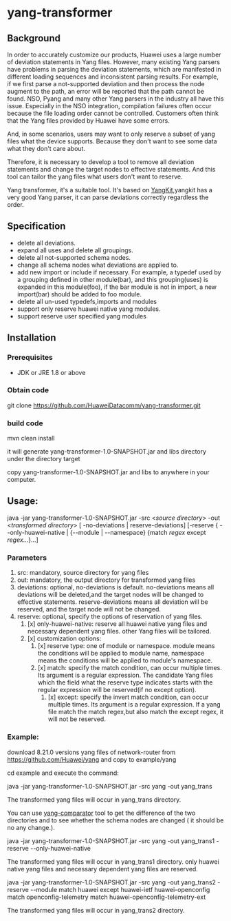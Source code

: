 # yang-transformer
## Background
In order to accurately customize our products, Huawei uses a large number of deviation statements in Yang files. 
However, many existing Yang parsers have problems in parsing the deviation statements, which are manifested in different
loading sequences and inconsistent parsing results. For example, if we first parse a not-supported deviation and then 
process the node augment to the path, an error will be reported that the path cannot be found. 
NSO, Pyang and many other Yang parsers in the industry all have this issue. Especially in the NSO integration, 
compilation failures often occur because the file loading order cannot be controlled. Customers often think that 
the Yang files provided by Huawei have some errors.

And, in some scenarios, users may want to only reserve a subset of yang files what the device supports. Because they don't want to see some data what they don't care about.

Therefore, it is necessary to develop a tool to remove all deviation statements and change the target nodes to effective statements. And this tool can tailor the yang files what users don't want to reserve. 

Yang transformer, it's a suitable tool. It's based on [YangKit](https://github.com/yang-central/yangkit),yangkit has a very good Yang parser, it can parse deviations correctly regardless the order.

## Specification
* delete all deviations.
* expand all uses and delete all groupings.
* delete all not-supported schema nodes.
* change all schema nodes what deviations are applied to.
* add new import or include if necessary.
  For example, a typedef used by a grouping defined in other module(bar), and this grouping(uses) is expanded in this module(foo),
  if the bar module is not in import, a new import(bar) should be added to foo module.
* delete all un-used typedefs,imports and modules
* support only reserve huawei native yang modules.
* support reserve user specified yang modules 

## Installation
### Prerequisites
* JDK or JRE 1.8 or above

### Obtain code
git clone https://github.com/HuaweiDatacomm/yang-transformer.git

### build code
mvn clean install

it will generate yang-transformer-1.0-SNAPSHOT.jar and libs directory under the directory target

copy yang-transformer-1.0-SNAPSHOT.jar and libs to anywhere in your computer.

## Usage:
java -jar yang-transformer-1.0-SNAPSHOT.jar -src <_source directory_> -out <_transformed directory_> 
[ -no-deviations | reserve-deviations] [-reserve { --only-huawei-native | {--module | --namespace} 
{match _regex_ except _regex_...}...]

### **Parameters**
1. src: mandatory, source directory for yang files
2. out: mandatory, the output directory for transformed yang files
3. deviations: optional, no-deviations is default. no-deviations means all deviations will be deleted,and the target nodes will be changed to effective statements. reserve-deviations means all deviation will be reserved, and the target node will not be changed.
4. reserve: optional, specify the options of reservation of yang files.
   1. [x] only-huawei-native: reserve all huawei native yang files and necessary dependent yang files. other Yang files will be tailored.
   2. [x] customization options:
      1. [x] reserve type: one of module or namespace. module means the conditions will be applied to module name, namespace means the conditions will be applied to module's namespace.
      2. [x] match: specify the match condition, can occur multiple times. Its argument is a regular expression. The candidate Yang files which the field what the reserve type indicates starts with the regular expression will be reserved(if no except option).
         1. [x] except: specify the invert match condition, can occur multiple times. Its argument is a regular expression. If a yang file match the match regex,but also match the except regex, it will not be reserved.


### Example:
download 8.21.0 versions yang files of network-router from https://github.com/Huawei/yang
and copy to example/yang

cd example and execute the command:

java -jar yang-transformer-1.0-SNAPSHOT.jar -src yang -out yang_trans

The transformed yang files will occur in yang_trans directory.

You can use [yang-comparator](https://github.com/HuaweiDatacomm/yang-comparator) tool to get the difference of the two directories and to see whether the schema nodes are changed ( it should be no any change.).

java -jar yang-transformer-1.0-SNAPSHOT.jar -src yang -out yang_trans1 -reserve --only-huawei-native

The transformed yang files will occur in yang_trans1 directory. only huawei native yang files and necessary dependent yang files are reserved.

java -jar yang-transformer-1.0-SNAPSHOT.jar -src yang -out yang_trans2 -reserve --module match huawei except huawei-ietf huawei-openconfig match openconfig-telemetry match huawei-openconfig-telemetry-ext

The transformed yang files will occur in yang_trans2 directory. 






